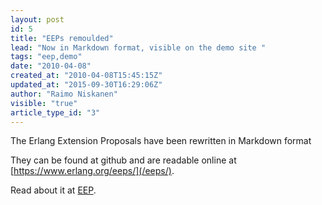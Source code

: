 ```yaml
---
layout: post
id: 5
title: "EEPs remoulded"
lead: "Now in Markdown format, visible on the demo site "
tags: "eep,demo"
date: "2010-04-08"
created_at: "2010-04-08T15:45:15Z"
updated_at: "2015-09-30T16:29:06Z"
author: "Raimo Niskanen"
visible: "true"
article_type_id: "3"
---
```


 The Erlang Extension Proposals have been rewritten in Markdown format

 They can be found at github and are readable online at [https://www.erlang.org/eeps/](/eeps/).

 Read about it at [EEP](/eep.html).
